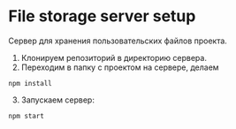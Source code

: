 # File storage server setup

Сервер для хранения пользовательских файлов проекта.

1) Клонируем репозиторий в директорию сервера.
2) Переходим в папку с проектом на сервере, делаем
```
npm install
```
3) Запускаем сервер:
```
npm start
```
